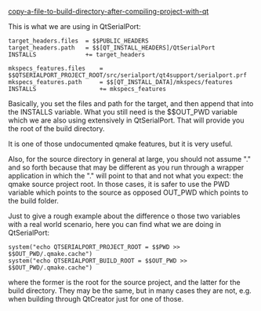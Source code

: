 
[copy-a-file-to-build-directory-after-compiling-project-with-qt](http://stackoverflow.com/questions/19066593/copy-a-file-to-build-directory-after-compiling-project-with-qt)

This is what we are using in QtSerialPort:
```
target_headers.files  = $$PUBLIC_HEADERS
target_headers.path   = $$[QT_INSTALL_HEADERS]/QtSerialPort
INSTALLS              += target_headers

mkspecs_features.files    = $$QTSERIALPORT_PROJECT_ROOT/src/serialport/qt4support/serialport.prf
mkspecs_features.path     = $$[QT_INSTALL_DATA]/mkspecs/features
INSTALLS                  += mkspecs_features
```
Basically, you set the files and path for the target, and then append that into the INSTALLS variable. What you still need is the $$OUT_PWD variable which we are also using extensively in QtSerialPort. That will provide you the root of the build directory.

It is one of those undocumented qmake features, but it is very useful.

Also, for the source directory in general at large, you should not assume "." and so forth because that may be different as you run through a wrapper application in which the "." will point to that and not what you expect: the qmake source project root. In those cases, it is safer to use the PWD variable which points to the source as opposed OUT_PWD which points to the build folder.

Just to give a rough example about the difference o those two variables with a real world scenario, here you can find what we are doing in QtSerialPort:
```
system("echo QTSERIALPORT_PROJECT_ROOT = $$PWD >> $$OUT_PWD/.qmake.cache")
system("echo QTSERIALPORT_BUILD_ROOT = $$OUT_PWD >> $$OUT_PWD/.qmake.cache")
```
where the former is the root for the source project, and the latter for the build directory. They may be the same, but in many cases they are not, e.g. when building through QtCreator just for one of those.


